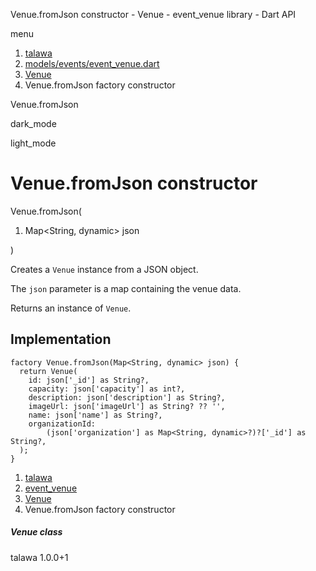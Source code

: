 




Venue.fromJson constructor - Venue - event\_venue library - Dart API







menu

1. [talawa](../../index.html)
2. [models/events/event\_venue.dart](../../models_events_event_venue/models_events_event_venue-library.html)
3. [Venue](../../models_events_event_venue/Venue-class.html)
4. Venue.fromJson factory constructor

Venue.fromJson


dark\_mode

light\_mode




# Venue.fromJson constructor


Venue.fromJson(

1. Map<String, dynamic> json

)

Creates a `Venue` instance from a JSON object.

The `json` parameter is a map containing the venue data.

Returns an instance of `Venue`.


## Implementation

```
factory Venue.fromJson(Map<String, dynamic> json) {
  return Venue(
    id: json['_id'] as String?,
    capacity: json['capacity'] as int?,
    description: json['description'] as String?,
    imageUrl: json['imageUrl'] as String? ?? '',
    name: json['name'] as String?,
    organizationId:
        (json['organization'] as Map<String, dynamic>?)?['_id'] as String?,
  );
}
```

 


1. [talawa](../../index.html)
2. [event\_venue](../../models_events_event_venue/models_events_event_venue-library.html)
3. [Venue](../../models_events_event_venue/Venue-class.html)
4. Venue.fromJson factory constructor

##### Venue class





talawa
1.0.0+1






